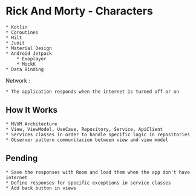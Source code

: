 # Rick And Morty - Characters

	* Kotlin
	* Coroutines
	* Hilt
	* Junit
	* Material Design
	* Android Jetpack
    	* Exoplayer
    	* MockK
	* Data Binding

Network :

    * The application responds when the internet is turned off or on

## How It Works

    * MVVM Architecture
    * View, ViewModel, UseCase, Repository, Service, ApiClient
    * Services classes in order to handle specific logic in repositories
    * Observer pattern communitacion between view and view model

## Pending

    * Save the responses with Room and load them when the app don't have internet
    * Define responses for specific exceptions in service classes
    * Add back button in views

